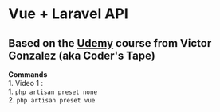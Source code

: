# Vue + Laravel API
## Based on the [Udemy](https://www.udemy.com/laravel-api-development-vue-js-spa-from-scratch/) course from Victor Gonzalez (aka Coder's Tape)

**Commands**  
    1. Video 1 :  
           1. `php artisan preset none`  
           2. `php artisan preset vue`  

